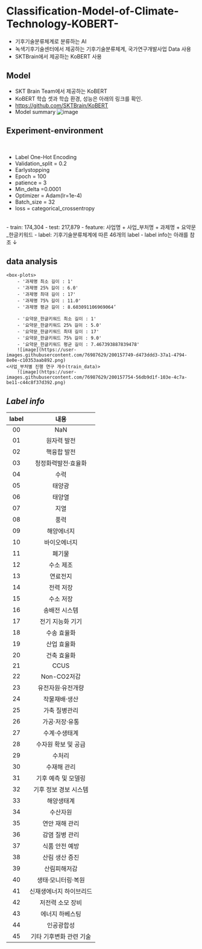 # Classification-Model-of-Climate-Technology-KOBERT-
- 기후기술분류체계로 분류하는 AI
- 녹색기후기술센터에서 제공하는 기후기술분류체계, 국가연구개발사업 Data 사용
- SKTBrain에서 제공하는 KoBERT 사용

  
## Model
  - SKT Brain Team에서 제공하는 KoBERT
  - KoBERT 학습 셋과 학습 환경, 성능은 아래의 링크를 확인.
  - https://github.com/SKTBrain/KoBERT
  - Model summary
  ![image](https://user-images.githubusercontent.com/76987629/200157682-025d6493-7d45-4e74-9a87-dd252313ed30.png)

  
## Experiment-environment
<hyper-parameter><br>
  - Label One-Hot Encoding
  - Validation_split = 0.2
  - Earlystopping
  - Epoch = 100
  - patience = 3
  - Min_delta =0.0001
  - Optimizer = Adam(lr=1e-4)
  - Batch_size = 32
  - loss = categorical_crossentropy
  
  <data><br>
    - train: 174,304
    - test: 217,879
    - feature: 사업명 + 사업_부처명 + 과제명 + 요약문_한글키워드
    - label: 기후기술분류체계에 따른 46개의 label
    - label info는 아래를 참조 ↓

## data analysis
    <box-plots>
        - '과제명 최소 길이 : 1'
        - '과제명 25% 길이 : 6.0'
        - '과제명 최대 길이 : 17'
        - '과제명 75% 길이 : 11.0'
        - '과제명 평균 길이 : 8.603091106969064’

        - '요약문_한글키워드 최소 길이 : 1'
        - '요약문_한글키워드 25% 길이 : 5.0'
        - '요약문_한글키워드 최대 길이 : 17'
        - '요약문_한글키워드 75% 길이 : 9.0'
        - '요약문_한글키워드 평균 길이 : 7.467393887839478'
        ![image](https://user-images.githubusercontent.com/76987629/200157749-d473ddd3-37a1-4794-8e0e-c10353aab892.png)
    <사업_부처별 진행 연구 개수(train_data)>
        ![image](https://user-images.githubusercontent.com/76987629/200157754-56db9d1f-103e-4c7a-be11-c44c8f37d392.png)


    
    
## *Label info*
  |label|내용|
  |:------:|:---:|
  |00|NaN|
  |01|원자력 발전|
  |02|핵융합 발전|
  |03|청정화력발전·효율화|
  |04|수력|
  |05|태양광|
  |06|태양열|
  |07|지열|
  |08|풍력|
  |09|해양에너지|
  |10|바이오에너지|
  |11|폐기물|
  |12|수소 제조|
  |13|연료전지|
  |14|전력 저장|
  |15|수소 저장|
  |16|송배전 시스템|
  |17|전기 지능화 기기|
  |18|수송 효율화|
  |19|산업 효율화|
  |20|건축 효율화|
  |21|CCUS|
  |22|Non-CO2저감|
  |23|유전자원·유전개량|
  |24|작물재배·생산|
  |25|가축 질병관리|
  |26|가공·저장·유통|
  |27|수계·수생태계|
  |28|수자원 확보 및 공급|
  |29|수처리|
  |30|수재해 관리|
  |31|기후 예측 및 모델링|
  |32|기후 정보 경보 시스템|
  |33|해양생태계|
  |34|수산자원|
  |35|연안 재해 관리|
  |36|감염 질병 관리|
  |37|식품 안전 예방|
  |38|산림 생산 증진|
  |39|산림피해저감|
  |40|생태·모니터링·복원|
  |41|신재생에너지 하이브리드|
  |42|저전력 소모 장비|
  |43|에너지 하베스팅|
  |44|인공광합성|
  |45|기타 기후변화 관련 기술|

